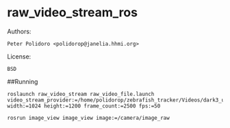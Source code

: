 # raw_video_stream_ros

Authors:

    Peter Polidoro <polidorop@janelia.hhmi.org>

License:

    BSD

##Running

```shell
roslaunch raw_video_stream raw_video_file.launch video_stream_provider:=/home/polidorop/zebrafish_tracker/Videos/dark3_uint8_1024x1200_2500frames.raw width:=1024 height:=1200 frame_count:=2500 fps:=50
```

```shell
rosrun image_view image_view image:=/camera/image_raw
```
